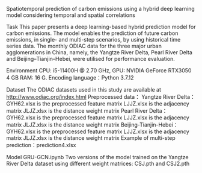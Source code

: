 Spatiotemporal prediction of carbon emissions using a hybrid deep learning model considering temporal and spatial correlations 

Task
This paper presents a deep learning-based hybrid prediction model for carbon emissions. The model enables the prediction of future carbon emissions, in single- and multi-step scenarios, by using historical time series data. The monthly ODIAC data for the three major urban agglomerations in China, namely, the Yangtze River Delta, Pearl River Delta and Beijing–Tianjin–Hebei, were utilised for performance evaluation.

Environment
	CPU: i5-11400H @ 2.70 GHz,
	GPU: NVIDIA GeForce RTX3050 4 GB
	RAM: 16 G. 
	Encoding language：Python 3.7.12

Dataset
The ODIAC datasets used in this study are available at http://www.odiac.org/index.html
Preprocessed data：
Yangtze River Delta：
GYH62.xlsx is the preprocessed feature matrix
LJJZ.xlsx is the adjacency matrix
JLJZ.xlsx is the distance weight matrix
Pearl River Delta：
GYH62.xlsx is the preprocessed feature matrix
LJJZ.xlsx is the adjacency matrix
JLJZ.xlsx is the distance weight matrix
Beijing-Tianjin-Hebei：
GYH62.xlsx is the preprocessed feature matrix
LJJZ.xlsx is the adjacency matrix
JLJZ.xlsx is the distance weight matrix
Example of multi-step prediction：prediction4.xlsx

Model
GRU-GCN.ipynb
Two versions of the model trained on the Yangtze River Delta dataset using different weight matrices: CSJ.pth and CSJ2.pth
